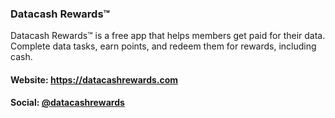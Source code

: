 ### Datacash Rewards™
Datacash Rewards™ is a free app that helps members get paid for their data. Complete data tasks, earn points, and redeem them for rewards, including cash.
#### Website: https://datacashrewards.com
#### Social: [@datacashrewards](https://datacashrewards.com)
